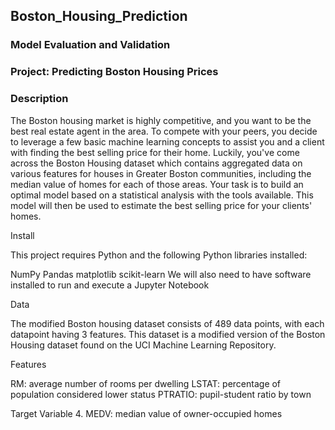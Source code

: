 ## Boston_Housing_Prediction

### Model Evaluation and Validation

### Project: Predicting Boston Housing Prices

### Description

The Boston housing market is highly competitive, and you want to be the best real estate agent in the area. To compete with your peers, you decide to leverage a few basic machine learning concepts to assist you and a client with finding the best selling price for their home. Luckily, you've come across the Boston Housing dataset which contains aggregated data on various features for houses in Greater Boston communities, including the median value of homes for each of those areas. Your task is to build an optimal model based on a statistical analysis with the tools available. This model will then be used to estimate the best selling price for your clients' homes.

Install

This project requires Python and the following Python libraries installed:

NumPy
Pandas
matplotlib
scikit-learn
We will also need to have software installed to run and execute a Jupyter Notebook

Data

The modified Boston housing dataset consists of 489 data points, with each datapoint having 3 features. This dataset is a modified version of the Boston Housing dataset found on the UCI Machine Learning Repository.

Features

RM: average number of rooms per dwelling
LSTAT: percentage of population considered lower status
PTRATIO: pupil-student ratio by town

Target Variable 4. MEDV: median value of owner-occupied homes

